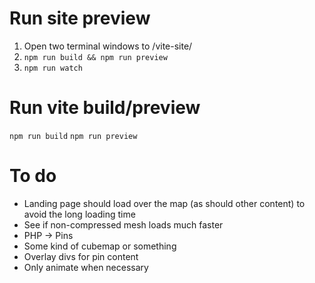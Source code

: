 # Run site preview
1. Open two terminal windows to /vite-site/
2. ```npm run build && npm run preview```
3. ```npm run watch```

# Run vite build/preview
```npm run build```
```npm run preview```

# To do

+ Landing page should load over the map (as should other content) to avoid the long loading time
+ See if non-compressed mesh loads much faster
+ PHP -> Pins
+ Some kind of cubemap or something
+ Overlay divs for pin content
+ Only animate when necessary
